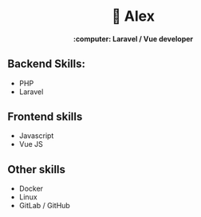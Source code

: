 <h1 align="center">👋 Alex</h1>
<h4 align="center">:computer: Laravel / Vue developer</h4>

## Backend Skills:
- PHP
- Laravel

## Frontend skills
- Javascript
- Vue JS

## Other skills
- Docker
- Linux
- GitLab / GitHub

